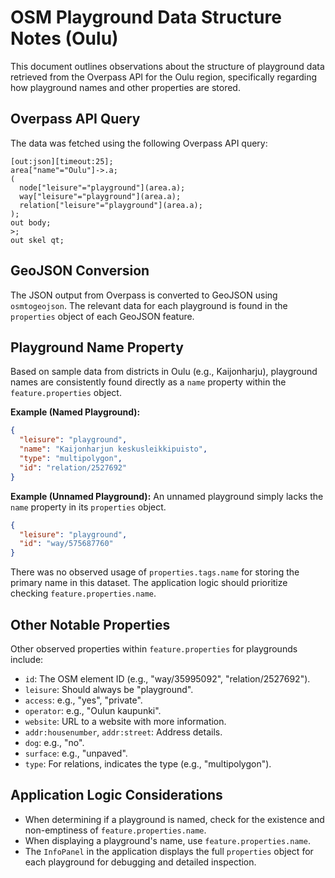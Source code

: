 # OSM Playground Data Structure Notes (Oulu)

This document outlines observations about the structure of playground data retrieved from the Overpass API for the Oulu region, specifically regarding how playground names and other properties are stored.

## Overpass API Query

The data was fetched using the following Overpass API query:

```
[out:json][timeout:25];
area["name"="Oulu"]->.a;
(
  node["leisure"="playground"](area.a);
  way["leisure"="playground"](area.a);
  relation["leisure"="playground"](area.a);
);
out body;
>;
out skel qt;
```

## GeoJSON Conversion

The JSON output from Overpass is converted to GeoJSON using `osmtogeojson`.
The relevant data for each playground is found in the `properties` object of each GeoJSON feature.

## Playground Name Property

Based on sample data from districts in Oulu (e.g., Kaijonharju), playground names are consistently found directly as a `name` property within the `feature.properties` object.

**Example (Named Playground):**
```json
{
  "leisure": "playground",
  "name": "Kaijonharjun keskusleikkipuisto",
  "type": "multipolygon",
  "id": "relation/2527692"
}
```

**Example (Unnamed Playground):**
An unnamed playground simply lacks the `name` property in its `properties` object.
```json
{
  "leisure": "playground",
  "id": "way/575687760"
}
```

There was no observed usage of `properties.tags.name` for storing the primary name in this dataset. The application logic should prioritize checking `feature.properties.name`.

## Other Notable Properties

Other observed properties within `feature.properties` for playgrounds include:

*   `id`: The OSM element ID (e.g., "way/35995092", "relation/2527692").
*   `leisure`: Should always be "playground".
*   `access`: e.g., "yes", "private".
*   `operator`: e.g., "Oulun kaupunki".
*   `website`: URL to a website with more information.
*   `addr:housenumber`, `addr:street`: Address details.
*   `dog`: e.g., "no".
*   `surface`: e.g., "unpaved".
*   `type`: For relations, indicates the type (e.g., "multipolygon").

## Application Logic Considerations

- When determining if a playground is named, check for the existence and non-emptiness of `feature.properties.name`.
- When displaying a playground's name, use `feature.properties.name`.
- The `InfoPanel` in the application displays the full `properties` object for each playground for debugging and detailed inspection.
